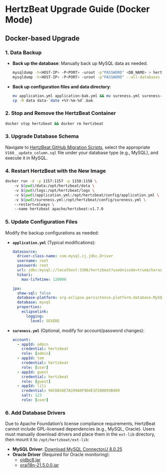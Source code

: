 # HertzBeat Upgrade Guide (Docker Mode)

## Docker-based Upgrade 

### 1. Data Backup

- **Back up the database**: Manually back up MySQL data as needed.

  ```bash
  mysqldump -h<HOST-IP> -P<PORT> -uroot -p"PASSWORD" <DB_NAME> > hertzbeat_backup-`date +%Y-%m-%d`.sql  # Single database  
  mysqldump -h<HOST-IP> -P<PORT> -uroot -p"PASSWORD" --all-databases > hertzbeat_backup-`date +%Y-%m-%d`.sql  # Full database  
  ```

- **Back up configuration files and data directory**:

  ```bash
  mv application.yml application-bak.yml && mv sureness.yml sureness-bak.yml  
  cp -R data data-`date +%Y-%m-%d`.bak  
  ```

### 2. Stop and Remove the HertzBeat Container

```bash
docker stop hertzbeat && docker rm hertzbeat  
```

### 3. Upgrade Database Schema

Navigate to [HertzBeat GitHub Migration Scripts](https://github.com/apache/hertzbeat/tree/master/hertzbeat-manager/src/main/resources/db/migration), select the appropriate `V160__update_column.sql` file under your database type (e.g., MySQL), and execute it in MySQL.

### 4. Restart HertzBeat with the New Image

```bash
docker run -d -p 1157:1157 -p 1158:1158 \  
    -v $(pwd)/data:/opt/hertzbeat/data \  
    -v $(pwd)/logs:/opt/hertzbeat/logs \  
    -v $(pwd)/application.yml:/opt/hertzbeat/config/application.yml \  
    -v $(pwd)/sureness.yml:/opt/hertzbeat/config/sureness.yml \  
    --restart=always \  
    --name hertzbeat apache/hertzbeat:v1.7.0  
```

### 5. Update Configuration Files

Modify the backup configurations as needed:

- **`application.yml`** (Typical modifications):

  ```yaml
  datasource:
    driver-class-name: com.mysql.cj.jdbc.Driver
    username: root
    password: root
    url: jdbc:mysql://localhost:3306/hertzbeat?useUnicode=true&characterEncoding=utf-8&useSSL=false&serverTimezone=Asia/Shanghai
    hikari:
      max-lifetime: 120000
  
  jpa:
    show-sql: false
    database-platform: org.eclipse.persistence.platform.database.MySQLPlatform
    database: mysql
    properties:
      eclipselink:
        logging:
          level: SEVERE
  ```

- **`sureness.yml`** (Optional, modify for account/password changes):

  ```yaml
  account:
    - appId: admin
      credential: hertzbeat
      role: [admin]
    - appId: tom
      credential: hertzbeat
      role: [user]
    - appId: guest
      credential: hertzbeat
      role: [guest]
    - appId: lili
      credential: 94C6B34E7A199A9F9D4E1F208093B489
      salt: 123
      role: [user]
  ```

### 6. Add Database Drivers

Due to Apache Foundation’s license compliance requirements, HertzBeat cannot include GPL-licensed dependencies (e.g., MySQL, Oracle). Users must manually download drivers and place them in the `ext-lib` directory, then mount it to `/opt/hertzbeat/ext-lib`:

- **MySQL Driver**: [Download MySQL Connector/J 8.0.25](https://dev.mysql.com/get/Downloads/Connector-J/mysql-connector-java-8.0.25.zip)
- **Oracle Driver** (Required for Oracle monitoring):
  - [ojdbc8.jar](https://download.oracle.com/otn-pub/otn_software/jdbc/234/ojdbc8.jar)
  - [orai18n-21.5.0.0.jar](https://repo.mavenlibs.com/maven/com/oracle/database/nls/orai18n/21.5.0.0/orai18n-21.5.0.0.jar)